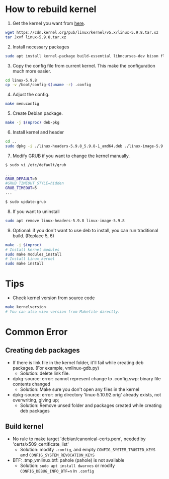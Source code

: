# How to rebuild kernel

1. Get the kernel you want from [here](https://cdn.kernel.org/pub/linux/kernel/).

```bash
wget https://cdn.kernel.org/pub/linux/kernel/v5.x/linux-5.9.8.tar.xz
tar Jxvf linux-5.9.8.tar.xz
```

2. Install necessary packages

```bash
sudo apt install kernel-package build-essential libncurses-dev bison flex libssl-dev libelf-dev dwarves
```

3. Copy the config file from current kernel. This make the configuration much more easier.

```bash
cd linux-5.9.8
cp -v /boot/config-$(uname -r) .config
```

4. Adjust the config.

```bash
make menuconfig
```

5. Create Debian package.

```bash
make -j $(nproc) deb-pkg
```

6. Install kernel and header

```bash
cd ..
sudo dpkg -i ./linux-headers-5.9.8_5.9.8-1_amd64.deb ./linux-image-5.9.8_5.9.8-1_amd64.deb
```

7. Modify GRUB if you want to change the kernel manually.

```bash
$ sudo vi /etc/default/grub

...
GRUB_DEFAULT=0
#GRUB_TIMEOUT_STYLE=hidden
GRUB_TIMEOUT=5
...

$ sudo update-grub
```

8. If you want to uninstall

```bash
sudo apt remove linux-headers-5.9.8 linux-image-5.9.8
```

9. Optional: if you don't want to use deb to install, you can run traditional build. (Replace 5, 6)

```bash
make -j $(nproc)
# Install kernel modules
sudo make modules_install
# Install Linux kernel 
sudo make install
```

# Tips
* Check kernel version from source code

```bash
make kernelversion
# You can also view version from Makefile directly.
```

# Common Error
## Creating deb packages
* If there is link file in the kernel folder, it'll fail while creating deb packages. (For example, vmlinux-gdb.py)
  - Solution: delete link file.
* dpkg-source: error: cannot represent change to .config.swp: binary file contents changed
  - Solution: Make sure you don't open any files in the kernel
* dpkg-source: error: orig directory 'linux-5.10.92.orig' already exists, not overwriting, giving up;
  - Solution: Remove unsed folder and packages created while creating deb packages

## Build kernel
* No rule to make target 'debian/canonical-certs.pem', needed by 'certs/x509_certificate_list'
  - Solution: modify `.config`, and empty `CONFIG_SYSTEM_TRUSTED_KEYS` and `CONFIG_SYSTEM_REVOCATION_KEYS`
* BTF: .tmp_vmlinux.btf: pahole (pahole) is not available
  - Solution: `sudo apt install dwarves` or modify `CONFIG_DEBUG_INFO_BTF=n` in `.config`

